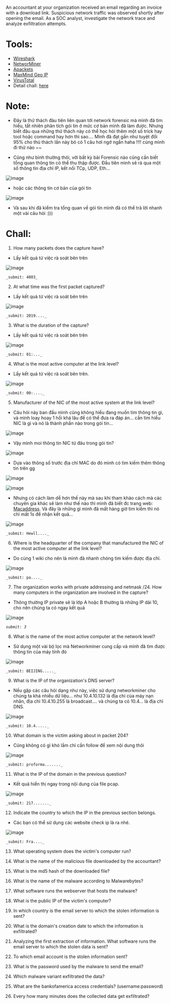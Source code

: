 An accountant at your organization received an email regarding an invoice with a download link. Suspicious network traffic was observed shortly after opening the email. As a SOC analyst, investigate the network trace and analyze exfiltration attempts.

# Tools:

- [Wireshark](https://www.wireshark.org/)
- [NetworMiner](google.com)
- [Apackets](https://apackets.com/)
- [MaxMind Geo IP](https://wiki.wireshark.org/HowToUseGeoIP#:~:text=MaxMind%20produces%20databases%20and%20software,information%20for%20an%20IP%20address.)
- [VirusTotal](https://www.virustotal.com/gui/)
- Detail chall: [here](https://cyberdefenders.org/blueteam-ctf-challenges/91)

# Note:

- Đây là thử thách đàu tiên liên quan tới network forensic mà mình đã tìm hiểu, tất nhiên phân tích gói tin ở mức cơ bản mình đã làm được. Nhưng biết đâu qua những thử thách này có thể học hỏi thêm một số trick hay tool hoặc command hay hơn thì sao.... Mình đã đạt gần như tuyệt đối 95% cho thủ thách lần này bỏ có 1 câu hơi ngớ ngẩn haha !!!! cùng mình đi thử nào ~~

- Cũng như bình thường thôi, với bất kỳ bài Forensic nào cũng cần biết tổng quan thông tin có thể thu thập được. Đầu tiên mình sẽ rà qua một số thông tin địa chỉ IP, kết nối TCp, UDP, Eth...

![image](https://user-images.githubusercontent.com/42565778/191885486-92be4850-de4f-4c65-b2ff-506c8741de85.png)

- hoặc các thông tin cơ bản của gói tin

![image](https://user-images.githubusercontent.com/42565778/191885520-9d0296b6-c081-4d37-9663-872ab1b708e5.png)

 - Và sau khi đã kiểm tra tổng quan về gói tin mình đã có thể trả lời nhanh một vài câu hỏi :)))

# Chall:

1. How many packets does the capture have?

- Lấy kết quả từ việc rà soát bên trên

![image](https://user-images.githubusercontent.com/42565778/191886632-fde80946-f02f-4f08-aadc-164ef5d2a60d.png)

`_submit: 4003_`

2. At what time was the first packet captured?

- Lấy kết quả từ việc rà soát bên trên

![image](https://user-images.githubusercontent.com/42565778/191886735-385d908d-8860-489f-babe-6fa9a1e16745.png)

`_submit: 2019...._`

3. What is the duration of the capture?

- Lấy kết quả từ việc rà soát bên trên

![image](https://user-images.githubusercontent.com/42565778/191886780-33633d8d-35d9-4f8d-bdf0-90bd89dee828.png)

`_submit: 01:..._`

4. What is the most active computer at the link level?

- Lấy kết quả từ việc rà soát bên trên.

![image](https://user-images.githubusercontent.com/42565778/191886908-5bc3c19f-78bb-46df-a977-7cf188830378.png)

`_submit: 00:...._`

5. Manufacturer of the NIC of the most active system at the link level?

- Câu hỏi này ban đầu mình cũng không hiểu đang muốn tìm thông tin gì, và mình loay hoay 1 hồi khá lâu để có thể đưa ra đáp án... cần tìm hiểu NIC là gì và nó là thành phần nào trong gói tin...

![image](https://user-images.githubusercontent.com/42565778/191887265-ac862fe9-a71a-4594-8762-e29075b25aa8.png)

- Vậy mình moi thông tin NIC từ đâu trong gói tin?

![image](https://user-images.githubusercontent.com/42565778/191887371-05e011d1-d383-45ca-aa9e-a66939450711.png)

- Dựa vào thông số trước địa chỉ MAC do đó mình có tìm kiếm thêm thông tin trên gg

![image](https://user-images.githubusercontent.com/42565778/191887653-e15cf85d-9825-4df2-ae0a-0bd2a038126e.png)

![image](https://user-images.githubusercontent.com/42565778/191887768-c9bd4d4e-ad95-4463-b55a-46897047afaf.png)

- Nhưng có cách làm dễ hơn thế này mà sau khi tham khảo cách mà các chuyên gia khác sẽ làm như thế nào thì mình đã biết đc trang web: [Macaddress](https://macaddress.io/). Và đây là những gì mình đã mất hàng giờ tìm kiếm thì nó chỉ mất 1s để nhận kết quả...

![image](https://user-images.githubusercontent.com/42565778/191888054-62c4c362-1abc-4160-8e92-2d8584223695.png)

`_submit: Hewll...._`

6. Where is the headquarter of the company that manufactured the NIC of the most active computer at the link level?

- Do cùng 1 wiki cho nên là mình đã nhanh chóng tìm kiếm được địa chỉ.

![image](https://user-images.githubusercontent.com/42565778/191888157-ef556d96-b2b0-4ad9-aea9-d95e62efece2.png)

`_submit: pa...._`

7. The organization works with private addressing and netmask /24. How many computers in the organization are involved in the capture?

- Thông thường IP private sẽ là lớp A hoặc B thường là những IP dải 10, cho nên chúng ta có ngay kết quả

![image](https://user-images.githubusercontent.com/42565778/191888878-38a069c0-469d-406d-b279-377efaf1d7d8.png)

_`submit: 3`_


8. What is the name of the most active computer at the network level?

- Sử dụng một vài bộ lọc mà Networkminer cung cấp và mình đã tìm được thông tin của máy tính đó

![image](https://user-images.githubusercontent.com/42565778/191889231-5b47dda6-ecff-4001-9a12-59573ed2af8e.png)

`_submit: BEIJING....._`


9. What is the IP of the organization's DNS server?

- Nếu gặp các câu hỏi dạng như này, việc sử dụng networkminer cho chúng ta khá nhiều dữ liệu... như 10.4.10.132 là địa chỉ của máy nạn nhân, 
địa chỉ 10.4.10.255 là broadcast.... và chúng ta có 10.4... là địa chỉ DNS.

![image](https://user-images.githubusercontent.com/42565778/191890267-62368e60-673f-41c9-85af-86c64084c64e.png)

`_submit: 10.4....._`

10. What domain is the victim asking about in packet 204?

- Cũng không có gì khó lắm chỉ cần follow để xem nội dung thôi 

![image](https://user-images.githubusercontent.com/42565778/191890400-c3bc3a25-ee0d-4726-b47c-19ce492d251c.png)

`_submit: proforma......._`

11. What is the IP of the domain in the previous question?

- Kết quả hiển thị ngay trong nội dung của file pcap.

![image](https://user-images.githubusercontent.com/42565778/191894434-cb937d93-2bd7-48d3-8191-da426b1cc1c7.png)

`_submit: 217......._`

12. Indicate the country to which the IP in the previous section belongs.
- Các bạn có thể sử dụng các website check ip là ra nhé.

![image](https://user-images.githubusercontent.com/42565778/191894731-baac7cce-291a-458e-83e8-65a0b4b9faf7.png)

`_submit: Fra...._`

13. What operating system does the victim's computer run?




14. What is the name of the malicious file downloaded by the accountant?




15. What is the md5 hash of the downloaded file?





16. What is the name of the malware according to Malwarebytes?




17. What software runs the webserver that hosts the malware?



18. What is the public IP of the victim's computer?



19. In which country is the email server to which the stolen information is sent?



20. What is the domain's creation date to which the information is exfiltrated?



21. Analyzing the first extraction of information. What software runs the email server to which the stolen data is sent?



22. To which email account is the stolen information sent?



23. What is the password used by the malware to send the email?



24. Which malware variant exfiltrated the data?



25. What are the bankofamerica access credentials? (username:password)



26. Every how many minutes does the collected data get exfiltrated?


